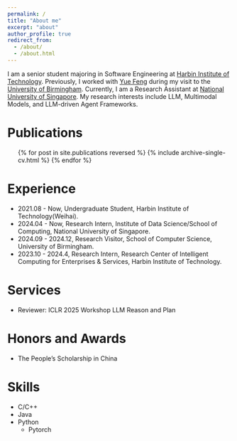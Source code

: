 ```yaml
---
permalink: /
title: "About me"
excerpt: "about"
author_profile: true
redirect_from: 
  - /about/
  - /about.html
---
```


I am a senior student majoring in Software Engineering at [Harbin Institute of Technology](http://en.hit.edu.cn/). Previously, I worked with [Yue Feng](https://fengyue-leah.github.io/) during my visit to the [University of Birmingham](https://www.birmingham.ac.uk/). Currently, I am a Research Assistant at [National University of Singapore](https://www.nus.edu.sg/). My research interests include LLM, Multimodal Models, and LLM-driven Agent Frameworks.

Publications
======
  <ul>{% for post in site.publications reversed %}
    {% include archive-single-cv.html %}
  {% endfor %}</ul>

Experience
======
* 2021.08 - Now, Undergraduate Student, Harbin Institute of Technology(Weihai).
* 2024.04 - Now, Research Intern, Institute of Data Science/School of Computing, National University of Singapore.
* 2024.09 - 2024.12, Research Visitor, School of Computer Science, University of Birmingham.
* 2023.10 - 2024.4, Research Intern, Research Center of Intelligent Computing for Enterprises & Services, Harbin Institute of Technology.

Services
======
* Reviewer: ICLR 2025 Workshop LLM Reason and Plan

Honors and Awards
======
* The People’s Scholarship in China

Skills
======
* C/C++
* Java
* Python
  * Pytorch
